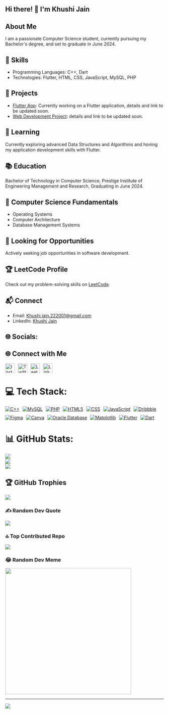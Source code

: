<h2>Hi there! 👋 I'm Khushi Jain</h2>

<h2>About Me</h2>

<p>I am a passionate Computer Science student, currently pursuing my Bachelor's degree, and set to graduate in June 2024.</p>

<h2>🔧 Skills</h2>

<ul>
  <li>Programming Languages: C++, Dart</li>
  <li>Technologies: Flutter, HTML, CSS, JavaScript, MySQL, PHP</li>
</ul>

<h2>🚀 Projects</h2>

<ul>
  <li><a href="#">Flutter App</a>: Currently working on a Flutter application, details and link to be updated soon.</li>
  <li><a href="#">Web Development Project</a>: details and link to be updated soon.</li>
</ul>

<h2>🌱 Learning</h2>

<p>Currently exploring advanced Data Structures and Algorithms and honing my application development skills with Flutter.</p>

<h2>📚 Education</h2>

<p>Bachelor of Technology in Computer Science, Prestige Institute of Engineering Management and Research, Graduating in June 2024.</p>

<h2>🧠 Computer Science Fundamentals</h2>

<ul>
  <li>Operating Systems</li>
  <li>Computer Architecture</li>
  <li>Database Management Systems</li>
</ul>

<h2>💼 Looking for Opportunities</h2>

<p>Actively seeking job opportunities in software development.</p>

<h2>🏆 LeetCode Profile</h2>

<p>Check out my problem-solving skills on <a href="https://leetcode.com/Khushi_jain_2001">LeetCode</a>.</p>

<h2>📬 Connect</h2>

<ul>
  <li>Email: <a href="mailto:Khushi.jain.222001@gmail.com">Khushi.jain.222001@gmail.com</a></li>
  <li>LinkedIn: <a href="https://www.linkedin.com/in/khushi-jain-834844206">Khushi Jain</a></li>
</ul>



## 🌐 Socials:

<h2>🌐 Connect with Me</h2>

<div style="display: flex; gap: 10px;">
  <!-- Instagram Icon -->
  <a href="https://www.instagram.com/khushijain5519" target="_blank" style="text-decoration: none;">
    <img src="https://iconduck.com/icons/svg/instagram.svg" alt="Instagram" width="30" height="30">
  </a>

  <!-- Twitter (X) Icon -->
  <a href="https://twitter.com/KHUSHIJAIN5519" target="_blank" style="text-decoration: none;">
    <img src="https://iconduck.com/icons/svg/twitter-x.svg" alt="Twitter" width="30" height="30">
  </a>

  <!-- LeetCode Icon -->
  <a href="https://leetcode.com/Khushi_jain_2001" target="_blank" style="text-decoration: none;">
    <img src="https://iconduck.com/icons/svg/leetcode.svg" alt="LeetCode" width="30" height="30">
  </a>

  <!-- LinkedIn Icon -->
  <a href="https://www.linkedin.com/in/khushi-jain-834844206" target="_blank" style="text-decoration: none;">
    <img src="https://iconduck.com/icons/svg/linkedin.svg" alt="LinkedIn" width="30" height="30">
  </a>
</div>

# 💻 Tech Stack:

<div style="display: flex; flex-wrap: wrap; gap: 10px;">
  <!-- C++ Badge with custom logo -->
  <a href="https://en.wikipedia.org/wiki/C%2B%2B" style="display: inline-block;">
    <img src="https://img.shields.io/badge/C++-00599C?style=for-the-badge&logo=cplusplus&logoColor=white" alt="C++">
  </a>
  
  <!-- MySQL Badge -->
  <a href="https://www.mysql.com/" style="display: inline-block;">
    <img src="https://img.shields.io/badge/MySQL-4479A1?style=for-the-badge&logo=mysql&logoColor=white" alt="MySQL">
  </a>
  
  <!-- PHP Badge -->
  <a href="https://www.php.net/" style="display: inline-block;">
    <img src="https://img.shields.io/badge/PHP-777BB4?style=for-the-badge&logo=php&logoColor=white" alt="PHP">
  </a>
  
  <!-- HTML5 Badge -->
  <a href="https://developer.mozilla.org/en-US/docs/Web/Guide/HTML/HTML5" style="display: inline-block;">
    <img src="https://img.shields.io/badge/HTML5-E34F26?style=for-the-badge&logo=html5&logoColor=white" alt="HTML5">
  </a>
  
  <!-- CSS Badge -->
  <a href="https://developer.mozilla.org/en-US/docs/Web/CSS" style="display: inline-block;">
    <img src="https://img.shields.io/badge/CSS-1572B6?style=for-the-badge&logo=css3&logoColor=white" alt="CSS">
  </a>
  
  <!-- JavaScript Badge -->
  <a href="https://developer.mozilla.org/en-US/docs/Web/JavaScript" style="display: inline-block;">
    <img src="https://img.shields.io/badge/JavaScript-F7DF1E?style=for-the-badge&logo=javascript&logoColor=black" alt="JavaScript">
  </a>
  
  <!-- Dribbble Badge -->
  <a href="https://dribbble.com/" style="display: inline-block;">
    <img src="https://img.shields.io/badge/Dribbble-EA4C89?style=for-the-badge&logo=dribbble&logoColor=white" alt="Dribbble">
  </a>
  
  <!-- Figma Badge -->
  <a href="https://www.figma.com/" style="display: inline-block;">
    <img src="https://img.shields.io/badge/Figma-F24E1E?style=for-the-badge&logo=figma&logoColor=white" alt="Figma">
  </a>
  
  <!-- Canva Badge -->
  <a href="https://www.canva.com/" style="display: inline-block;">
    <img src="https://img.shields.io/badge/Canva-00C4CC?style=for-the-badge&logo=canva&logoColor=white" alt="Canva">
  </a>
  
  <!-- Oracle Database Badge -->
  <a href="https://www.oracle.com/database/" style="display: inline-block;">
    <img src="https://img.shields.io/badge/Oracle%20Database-F80000?style=for-the-badge&logo=oracle&logoColor=white" alt="Oracle Database">
  </a>
  
  <!-- Matplotlib Badge -->
  <a href="https://matplotlib.org/" style="display: inline-block;">
    <img src="https://img.shields.io/badge/Matplotlib-377EB8?style=for-the-badge&logo=python&logoColor=white" alt="Matplotlib">
  </a>
  
  <!-- Flutter Badge -->
  <a href="https://flutter.dev/" style="display: inline-block;">
    <img src="https://img.shields.io/badge/Flutter-02569B?style=for-the-badge&logo=flutter&logoColor=white" alt="Flutter">
  </a>
  
  <!-- Dart Badge -->
  <a href="https://dart.dev/" style="display: inline-block;">
    <img src="https://img.shields.io/badge/Dart-0175C2?style=for-the-badge&logo=dart&logoColor=white" alt="Dart">
  </a>
</div>

# 📊 GitHub Stats:
![](https://github-readme-stats.vercel.app/api?username=Khushijain5519&theme=jolly&hide_border=true&include_all_commits=true&count_private=true)<br/>
![](https://github-readme-streak-stats.herokuapp.com/?user=Khushijain5519&theme=jolly&hide_border=true)<br/>
![](https://github-readme-stats.vercel.app/api/top-langs/?username=Khushijain5519&theme=jolly&hide_border=true&include_all_commits=true&count_private=true&layout=compact)

## 🏆 GitHub Trophies
![](https://github-profile-trophy.vercel.app/?username=Khushijain5519&theme=tokyonight&no-frame=true&no-bg=true&margin-w=4)

### ✍️ Random Dev Quote
![](https://quotes-github-readme.vercel.app/api?type=vetical&theme=tokyonight)

### 🔝 Top Contributed Repo
![](https://github-contributor-stats.vercel.app/api?username=Khushijain5519&limit=5&theme=tokyonight&combine_all_yearly_contributions=true)

### 😂 Random Dev Meme
<img src='https://randommeme-five.vercel.app/' style="height: 400px;"/>

---
[![](https://visitcount.itsvg.in/api?id=Khushijain5519&icon=1&color=6)](https://visitcount.itsvg.in)


